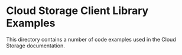 # Cloud Storage Client Library Examples

This directory contains a number of code examples used in the Cloud Storage
documentation.
